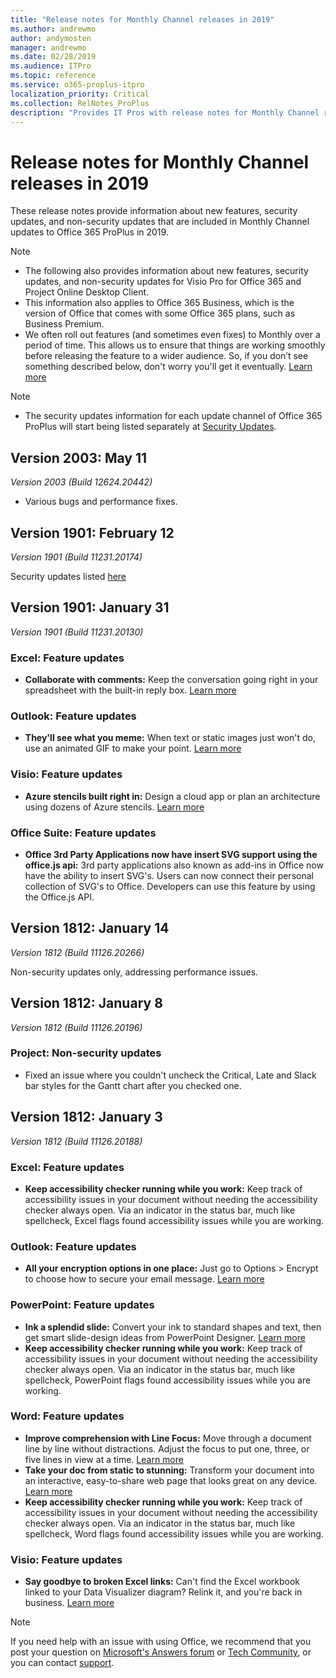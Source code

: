 ```yaml
---
title: "Release notes for Monthly Channel releases in 2019"
ms.author: andrewmo
author: andymosten
manager: andrewmo
ms.date: 02/28/2019
ms.audience: ITPro
ms.topic: reference
ms.service: o365-proplus-itpro
localization_priority: Critical
ms.collection: RelNotes_ProPlus
description: "Provides IT Pros with release notes for Monthly Channel releases for Office 365 ProPlus in 2019"
---
```


# Release notes for Monthly Channel releases in 2019

These release notes provide information about new features, security updates, and non-security updates that are included in Monthly Channel updates to Office 365 ProPlus in 2019.
 
 > [!NOTE]
> - The following also provides information about new features, security updates, and non-security updates for Visio Pro for Office 365 and Project Online Desktop Client.
> - This information also applies to Office 365 Business, which is the version of Office that comes with some Office 365 plans, such as Business Premium.
> - We often roll out features (and sometimes even fixes) to Monthly over a period of time. This allows us to ensure that things are working smoothly before releasing the feature to a wider audience. So, if you don’t see something described below, don't worry you'll get it eventually. [Learn more](https://support.office.com/en-us/article/when-do-i-get-the-newest-features-in-for-office-365-da36192c-58b9-4bc9-8d51-bb6eed468516?ui=en-US&rs=en-US&ad=US)

 > [!NOTE]
> - The security updates information for each update channel of Office 365 ProPlus will start being listed separately at [Security Updates](office365-proplus-security-updates.md). 

## Version 2003: May 11
*Version 2003 (Build 12624.20442)*
* Various bugs and performance fixes.

## Version 1901: February 12
*Version 1901 (Build 11231.20174)* 

Security updates listed [here](office365-proplus-security-updates.md)

## Version 1901: January 31
*Version 1901 (Build 11231.20130)* 

### Excel: Feature updates

- **Collaborate with comments:** Keep the conversation going right in your spreadsheet with the built-in reply box. [Learn more](https://support.office.com/article/bdcc9f5d-38e2-45b4-9a92-0b2b5c7bf6f8)

### Outlook: Feature updates

- **They'll see what you meme:** When text or static images just won't do, use an animated GIF to make your point. [Learn more](https://support.office.com/article/114BB251-861F-41CD-B20F-7E7289630C5B)
 
### Visio: Feature updates

- **Azure stencils built right in:** Design a cloud app or plan an architecture using dozens of Azure stencils. [Learn more](https://support.office.com/article/efbb25e7-c80e-42e1-b1ad-7ef630ff01b7)

### Office Suite: Feature updates

- **Office 3rd Party Applications now have insert SVG support using the office.js api:** 3rd party applications also known as add-ins in Office now have the ability to insert SVG's. Users can now connect their personal collection of SVG's to Office. Developers can use this feature by using the Office.js API.


## Version 1812: January 14
*Version 1812 (Build 11126.20266)* 

Non-security updates only, addressing performance issues.

## Version 1812: January 8
*Version 1812 (Build 11126.20196)* 

### Project: Non-security updates
- Fixed an issue where you couldn't uncheck the Critical, Late and Slack bar styles for the Gantt chart after you checked one.

## Version 1812: January 3
*Version 1812 (Build 11126.20188)* 

### Excel: Feature updates

- **Keep accessibility checker running while you work:** Keep track of accessibility issues in your document without needing the accessibility checker always open. Via an indicator in the status bar, much like spellcheck, Excel flags found accessibility issues while you are working. 

### Outlook: Feature updates

- **All your encryption options in one place:** Just go to Options > Encrypt to choose how to secure your email message. [Learn more](https://support.office.com/article/373339cb-bf1a-4509-b296-802a39d801dc)


### PowerPoint: Feature updates

- **Ink a splendid slide:** Convert your ink to standard shapes and text, then get smart slide-design ideas from PowerPoint Designer. [Learn more](https://support.office.com/article/53c77d7b-dc40-45c2-b684-81415eac0617)
- **Keep accessibility checker running while you work:** Keep track of accessibility issues in your document without needing the accessibility checker always open. Via an indicator in the status bar, much like spellcheck, PowerPoint flags found accessibility issues while you are working. 

### Word: Feature updates

- **Improve comprehension with Line Focus:** Move through a document line by line without distractions. Adjust the focus to put one, three, or five lines in view at a time. [Learn more](https://support.office.com/article/a857949f-c91e-4c97-977c-a4efcaf9b3c1)
- **Take your doc from static to stunning:** Transform your document into an interactive, easy-to-share web page that looks great on any device. [Learn more](https://support.office.com/article/65912b2d-8b81-41e1-ac52-c20a65ce8ecf)
- **Keep accessibility checker running while you work:** Keep track of accessibility issues in your document without needing the accessibility checker always open. Via an indicator in the status bar, much like spellcheck, Word flags found accessibility issues while you are working. 

### Visio: Feature updates

- **Say goodbye to broken Excel links:** Can't find the Excel workbook linked to your Data Visualizer diagram? Relink it, and you're back in business. [Learn more](https://support.office.com/article/17211b46-d144-4ca2-9ea7-b0f48f0ae0a6)



> [!NOTE]
> If you need help with an issue with using Office, we recommend that you post your question on [Microsoft's Answers forum](https://answers.microsoft.com/) or [Tech Community](https://techcommunity.microsoft.com/), or you can contact [support](https://support.microsoft.com/contactus).